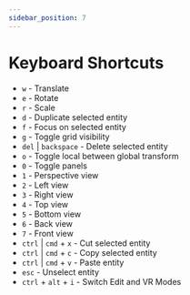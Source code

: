 ```yaml
---
sidebar_position: 7
---
```


# Keyboard Shortcuts

* `w` - Translate
* `e` - Rotate
* `r` - Scale
* `d` - Duplicate selected entity
* `f` - Focus on selected entity
* `g` - Toggle grid visibility
* `del` | `backspace` - Delete selected entity
* `o` - Toggle local between global transform
* `0` - Toggle panels
* `1` - Perspective view
* `2` - Left view
* `3` - Right view
* `4` - Top view
* `5` - Bottom view
* `6` - Back view
* `7` - Front view
* `ctrl` | `cmd` + `x` - Cut selected entity
* `ctrl` | `cmd` + `c` - Copy selected entity
* `ctrl` | `cmd` + `v` - Paste entity
* `esc` - Unselect entity
* `ctrl` + `alt` + `i` - Switch Edit and VR Modes
